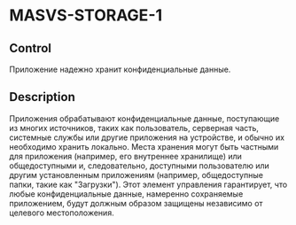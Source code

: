 # MASVS-STORAGE-1

## Control

Приложение надежно хранит конфиденциальные данные.

## Description

Приложения обрабатывают конфиденциальные данные, поступающие из многих источников, таких как пользователь, серверная часть, системные службы или другие приложения на устройстве, и обычно их необходимо хранить локально. Места хранения могут быть частными для приложения (например, его внутреннее хранилище) или общедоступными и, следовательно, доступными пользователю или другим установленным приложениям (например, общедоступные папки, такие как "Загрузки"). Этот элемент управления гарантирует, что любые конфиденциальные данные, намеренно сохраняемые приложением, будут должным образом защищены независимо от целевого местоположения.